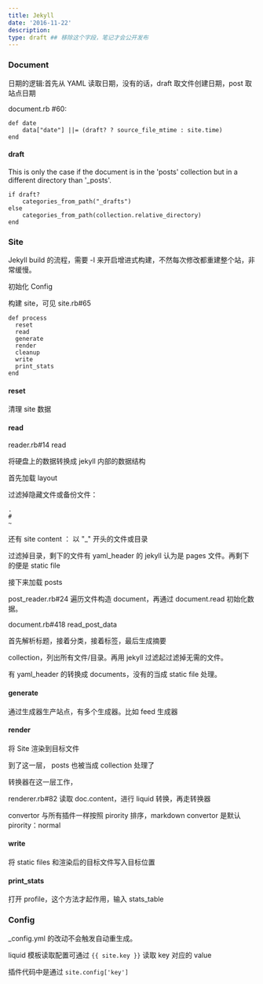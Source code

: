 ```yaml
---
title: Jekyll
date: '2016-11-22'
description:
type: draft ## 移除这个字段，笔记才会公开发布
---
```


### Document 

日期的逻辑:首先从 YAML 读取日期，没有的话，draft 取文件创建日期，post 取站点日期


document.rb #60:

    def date
        data["date"] ||= (draft? ? source_file_mtime : site.time)
    end
    
    
#### draft

This is only the case if the document is in the 'posts' collection but in a different directory than '_posts'.

    if draft?
        categories_from_path("_drafts")
    else
        categories_from_path(collection.relative_directory)
    end

### Site

Jekyll build 的流程，需要 -I 来开启增进式构建，不然每次修改都重建整个站，非常缓慢。

初始化 Config

构建 site，可见 site.rb#65 

    def process
      reset
      read
      generate
      render
      cleanup
      write
      print_stats
    end


#### reset

清理 site 数据


#### read

reader.rb#14 read

将硬盘上的数据转换成 jekyll 内部的数据结构

首先加载 layout 

过滤掉隐藏文件或备份文件：

    .
    #
    ~

还有 site content ： 以 "_" 开头的文件或目录

过滤掉目录，剩下的文件有 yaml_header 的 jekyll 认为是 pages 文件。再剩下的便是 static file

接下来加载 posts

post_reader.rb#24 遍历文件构造 document，再通过 document.read 初始化数据。

document.rb#418 read_post_data

首先解析标题，接着分类，接着标签，最后生成摘要


collection，列出所有文件/目录。再用 jekyll 过滤起过滤掉无需的文件。

有 yaml_header 的转换成 documents，没有的当成 static file 处理。




#### generate

通过生成器生产站点，有多个生成器。比如 feed 生成器



#### render

将 Site 渲染到目标文件

到了这一层， posts 也被当成 collection 处理了

转换器在这一层工作， 

renderer.rb#82 读取 doc.content，进行 liquid 转换，再走转换器

convertor 与所有插件一样按照 pirority 排序，markdown convertor 是默认 pirority：normal


#### write


将 static files 和渲染后的目标文件写入目标位置

#### print_stats

打开 profile，这个方法才起作用，输入 stats_table


### Config

_config.yml 的改动不会触发自动重生成。

liquid  模板读取配置可通过 `{{ site.key }}` 读取 key 对应的 value

插件代码中是通过 `site.config['key']`



